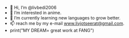 - 👋 Hi, I’m @livbedi2006
- 👀 I’m interested in anime.
- 🌱 I’m currently learning new languages to grow better.
- 📫 reach me by my e-mail www.livjotseerat@gmail.com.
- print("MY DREAM= great work at FANG")
<!---
livbedi2006/livbedi2006 is a ✨ special ✨ repository because its `README.md` (this file) appears on your GitHub profile.
You can click the Preview link to take a look at your changes.
--->
